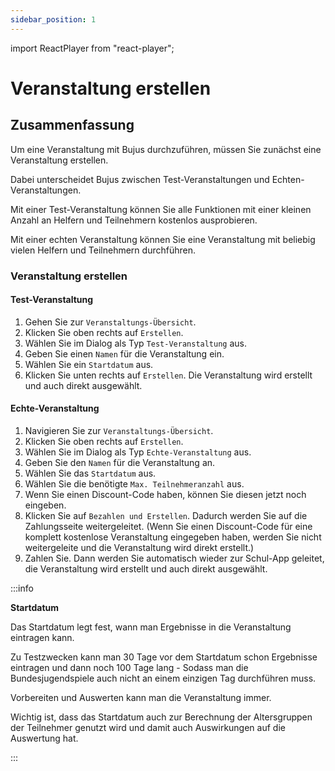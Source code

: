 ```yaml
---
sidebar_position: 1
---
```


import ReactPlayer from "react-player";

# Veranstaltung erstellen

<!-- ## Video

<div className="video__wrapper">
  <ReactPlayer
    className="video__player"
    controls
    config={{
      file: {
        attributes: {
          poster:
            "https://uploads-ssl.webflow.com/60cb8d6c93a6a6dfa3b7f245/64345e1514a8f53d8aad199e_school-instructions-video-thumbnail.jpg",
        },
      },
    }}
    height="100%"
    url="https://storage.googleapis.com/files.school-app.bujus.de/school-instructions-v2-compressed.mp4"
    width="100%"
  />
</div>
­{" "} -->

## Zusammenfassung

Um eine Veranstaltung mit Bujus durchzuführen, müssen Sie zunächst eine Veranstaltung erstellen.

Dabei unterscheidet Bujus zwischen Test-Veranstaltungen und Echten-Veranstaltungen.

Mit einer Test-Veranstaltung können Sie alle Funktionen mit einer kleinen Anzahl an Helfern und Teilnehmern kostenlos ausprobieren.

Mit einer echten Veranstaltung können Sie eine Veranstaltung mit beliebig vielen Helfern und Teilnehmern durchführen.

### Veranstaltung erstellen

#### Test-Veranstaltung

1. Gehen Sie zur `Veranstaltungs-Übersicht`.
2. Klicken Sie oben rechts auf `Erstellen`.
3. Wählen Sie im Dialog als Typ `Test-Veranstaltung` aus.
4. Geben Sie einen `Namen` für die Veranstaltung ein.
5. Wählen Sie ein `Startdatum` aus.
6. Klicken Sie unten rechts auf `Erstellen`. Die Veranstaltung wird erstellt und auch direkt ausgewählt.

#### Echte-Veranstaltung

1. Navigieren Sie zur `Veranstaltungs-Übersicht`.
2. Klicken Sie oben rechts auf `Erstellen`.
3. Wählen Sie im Dialog als Typ `Echte-Veranstaltung` aus.
4. Geben Sie den `Namen` für die Veranstaltung an.
5. Wählen Sie das `Startdatum` aus.
6. Wählen Sie die benötigte `Max. Teilnehmeranzahl` aus.
7. Wenn Sie einen Discount-Code haben, können Sie diesen jetzt noch eingeben.
8. Klicken Sie auf `Bezahlen und Erstellen`. Dadurch werden Sie auf die Zahlungsseite weitergeleitet. (Wenn Sie einen Discount-Code für eine komplett kostenlose Veranstaltung eingegeben haben, werden Sie nicht weitergeleite und die Veranstaltung wird direkt erstellt.)
9. Zahlen Sie. Dann werden Sie automatisch wieder zur Schul-App geleitet, die Veranstaltung wird erstellt und auch direkt ausgewählt.

:::info

**Startdatum**

Das Startdatum legt fest, wann man Ergebnisse in die Veranstaltung eintragen kann.

Zu Testzwecken kann man 30 Tage vor dem Startdatum schon Ergebnisse eintragen und dann noch 100 Tage lang - Sodass man die Bundesjugendspiele auch nicht an einem einzigen Tag durchführen muss.

Vorbereiten und Auswerten kann man die Veranstaltung immer.

Wichtig ist, dass das Startdatum auch zur Berechnung der Altersgruppen der Teilnehmer genutzt wird und damit auch Auswirkungen auf die Auswertung hat.

:::

<!-- ### Veranstaltung bearbeiten

TODO -->
